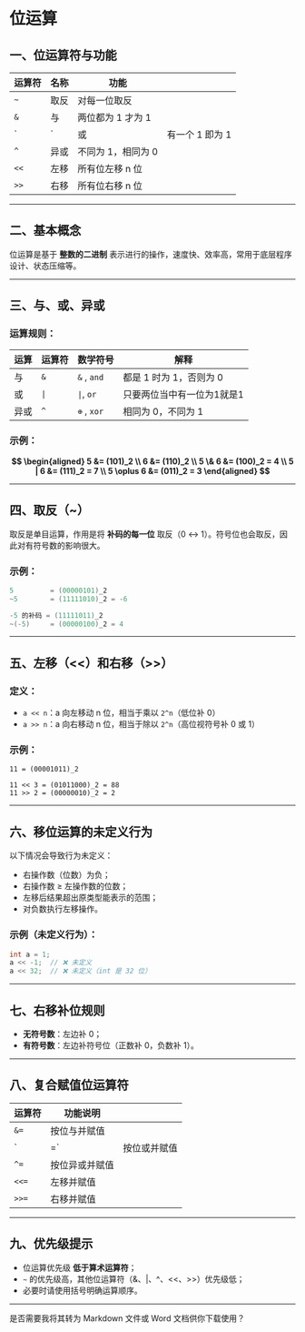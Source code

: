 # 位运算

## 一、位运算符与功能

| 运算符  | 名称 | 功能          |            |
| ---- | -- | ----------- | ---------- |
| `~`  | 取反 | 对每一位取反      |            |
| `&`  | 与  | 两位都为 1 才为 1 |            |
| \`   | \` | 或           | 有一个 1 即为 1 |
| `^`  | 异或 | 不同为 1，相同为 0 |            |
| `<<` | 左移 | 所有位左移 n 位   |            |
| `>>` | 右移 | 所有位右移 n 位   |            |

---

## 二、基本概念

位运算是基于 **整数的二进制** 表示进行的操作，速度快、效率高，常用于底层程序设计、状态压缩等。

---

## 三、与、或、异或

### 运算规则：

| 运算 | 运算符 | 数学符号       | 解释           |
| -- | --- | ---------- | --------------- |
| 与  | `&` | `&` , `and` | 都是 1 时为 1，否则为 0 |
| 或  | `\|`  | `\|`, `or`        | 只要两位当中有一位为1就是1              |
| 异或 | `^` | `⊕` , `xor`        | 相同为 0，不同为 1    |  

### 示例：


**$$
\begin{aligned}
5 &= (101)_2 \\
6 &= (110)_2 \\
5 \& 6 &= (100)_2 = 4 \\
5 | 6 &= (111)_2 = 7 \\
5 \oplus 6 &= (011)_2 = 3
\end{aligned}
$$**


---

## 四、取反（\~）

取反是单目运算，作用是将 **补码的每一位** 取反（0 ↔ 1）。符号位也会取反，因此对有符号数的影响很大。

### 示例：

```cpp
5         = (00000101)_2
~5        = (11111010)_2 = -6

-5 的补码 = (11111011)_2
~(-5)     = (00000100)_2 = 4
```

---

## 五、左移（<<）和右移（>>）

### 定义：

* `a << n`：a 向左移动 n 位，相当于乘以 `2^n`（低位补 0）
* `a >> n`：a 向右移动 n 位，相当于除以 `2^n`（高位视符号补 0 或 1）

### 示例：

```
11 = (00001011)_2

11 << 3 = (01011000)_2 = 88
11 >> 2 = (00000010)_2 = 2
```

---

## 六、移位运算的未定义行为

以下情况会导致行为未定义：

* 右操作数（位数）为负；
* 右操作数 ≥ 左操作数的位数；
* 左移后结果超出原类型能表示的范围；
* 对负数执行左移操作。

### 示例（未定义行为）：

```cpp
int a = 1;
a << -1;  // ❌ 未定义
a << 32;  // ❌ 未定义（int 是 32 位）
```

---

## 七、右移补位规则

* **无符号数**：左边补 0；
* **有符号数**：左边补符号位（正数补 0，负数补 1）。

---

## 八、复合赋值位运算符

| 运算符   | 功能说明    |        |
| ----- | ------- | ------ |
| `&=`  | 按位与并赋值  |        |
| \`    | =\`     | 按位或并赋值 |
| `^=`  | 按位异或并赋值 |        |
| `<<=` | 左移并赋值   |        |
| `>>=` | 右移并赋值   |        |

---

## 九、优先级提示

* 位运算优先级 **低于算术运算符**；
* `~` 的优先级高，其他位运算符（&、|、^、<<、>>）优先级低；
* 必要时请使用括号明确运算顺序。

---

是否需要我将其转为 Markdown 文件或 Word 文档供你下载使用？
